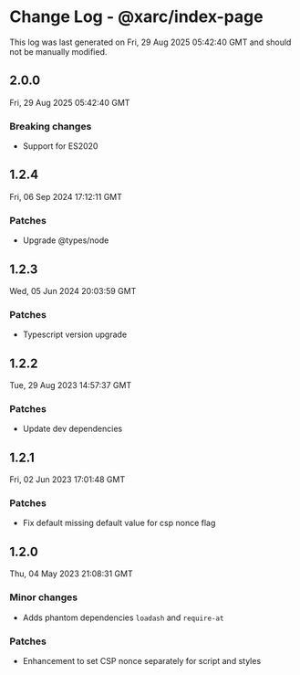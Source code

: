 # Change Log - @xarc/index-page

This log was last generated on Fri, 29 Aug 2025 05:42:40 GMT and should not be manually modified.

## 2.0.0
Fri, 29 Aug 2025 05:42:40 GMT

### Breaking changes

- Support for ES2020

## 1.2.4
Fri, 06 Sep 2024 17:12:11 GMT

### Patches

- Upgrade @types/node

## 1.2.3
Wed, 05 Jun 2024 20:03:59 GMT

### Patches

- Typescript version upgrade

## 1.2.2
Tue, 29 Aug 2023 14:57:37 GMT

### Patches

- Update dev dependencies

## 1.2.1
Fri, 02 Jun 2023 17:01:48 GMT

### Patches

- Fix default missing default value for csp nonce flag

## 1.2.0
Thu, 04 May 2023 21:08:31 GMT

### Minor changes

- Adds phantom dependencies `loadash` and `require-at`

### Patches

- Enhancement to set CSP nonce separately for script and styles


